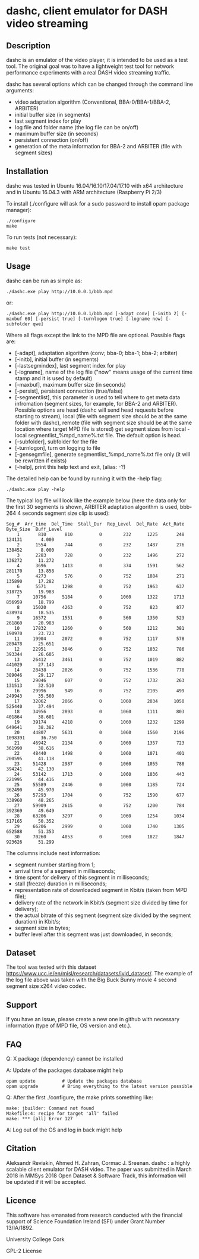 # dashc, client emulator for DASH video streaming

## Description

dashc is an emulator of the video player, it is intended to be used as a test tool. The original goal was to have a lightweight test tool for network performance experiments with a real DASH video streaming traffic.

dashc has several options which can be changed through the command line arguments:
* video adaptation algorithm (Conventional, BBA-0/BBA-1/BBA-2, ARBITER)
* initial buffer size (in segments)
* last segment index for play
* log file and folder name (the log file can be on/off)
* maximum buffer size (in seconds)
* persistent connection (on/off)
* generation of the meta information for BBA-2 and ARBITER (file with segment sizes)

## Installation


dashc was tested in Ubuntu 16.04/16.10/17.04/17.10 with x64 architecture and in Ubuntu 16.04.3 with ARM architecture (Raspberry Pi 2/3)

To install (./configure will ask for a sudo password to install opam package manager):
```
./configure
make
```

To run tests (not necessary):
```
make test
```

## Usage

dashc can be run as simple as:
```
./dashc.exe play http://10.0.0.1/bbb.mpd
```

or:
```
./dashc.exe play http://10.0.0.1/bbb.mpd [-adapt conv] [-initb 2] [-maxbuf 60] [-persist true] [-turnlogon true] [-logname now] [-subfolder qwe]
```
Where all flags except the link to the MPD file are optional. Possible flags are:
* [-adapt], adaptation algorithm (conv; bba-0; bba-1; bba-2; arbiter)
* [-initb], initial buffer (in segments)
* [-lastsegmindex], last segment index for play
* [-logname], name of the log file ("now" means usage of the current time stamp and it is used by default)
* [-maxbuf], maximum buffer size (in seconds)
* [-persist], persistent connection (true/false)
* [-segmentlist], this parameter is used to tell where to get meta data infromation (segment sizes, for example, for BBA-2 and ARBITER). Possible options are head (dashc will send head requests before starting to stream), local (file with segment size should be at the same folder with dashc), remote (file with segment size should be at the same location where target MPD file is stored) get segment sizes from  local - local segmentlist_%mpd_name%.txt file. The default option is head.
* [-subfolder], subfolder for the file
* [-turnlogon], turn on logging to file
* [-gensegmfile], generate segmentlist_%mpd_name%.txt file only (it will be rewritten if exists)
* [-help],  print this help text and exit, (alias: -?)


The detailed help can be found by running it with the -help flag:
```
./dashc.exe play -help
```

The typical log file will look like the example below (here the data only for the first 30 segments is shown, ARBITER adaptation algorithm is used, bbb-264 4 seconds segment size clip is used):
```
Seg_#  Arr_time  Del_Time  Stall_Dur  Rep_Level  Del_Rate  Act_Rate  Byte_Size  Buff_Level
    1       810       810          0        232      1225       248     124131       4.000  
    2      1554       744          0        232      1487       276     138452       8.000  
    3      2283       728          0        232      1496       272     136272      11.272  
    4      3696      1413          0        374      1591       562     281170      13.858  
    5      4273       576          0        752      1884       271     135890      17.282  
    6      5571      1298          0        752      1963       637     318725      19.983  
    7     10756      5184          0       1060      1322      1713     856959      18.799  
    8     15020      4263          0        752       823       877     438974      18.535  
    9     16572      1551          0        560      1350       523     261860      20.983  
   10     17832      1260          0        560      1212       381     190970      23.723  
   11     19904      2072          0        752      1117       578     289478      25.651  
   12     22951      3046          0        752      1032       786     393344      26.605  
   13     26412      3461          0        752      1019       882     441029      27.143  
   14     28438      2026          0        752      1536       778     389046      29.117  
   15     29046       607          0        752      1732       263     131513      32.510  
   16     29996       949          0        752      2105       499     249943      35.560  
   17     32062      2066          0       1060      2034      1050     525440      37.494  
   18     34956      2893          0       1060      1111       803     401864      38.601  
   19     39174      4218          0       1060      1232      1299     649641      38.382  
   20     44807      5631          0       1060      1560      2196    1098391      36.750  
   21     46942      2134          0       1060      1357       723     361990      38.616  
   22     48440      1498          0       1060      1071       401     200595      41.118  
   23     51428      2987          0       1060      1055       788     394241      42.130  
   24     53142      1713          0       1060      1036       443     221995      44.416  
   25     55589      2446          0       1060      1185       724     362490      45.970  
   26     57293      1704          0        752      1590       677     338960      48.265  
   27     59909      2615          0        752      1200       784     392369      49.649  
   28     63206      3297          0       1060      1254      1034     517165      50.352  
   29     66206      2999          0       1060      1740      1305     652588      51.353  
   30     70260      4053          0       1060      1822      1847     923626      51.299  
```

The columns include next information:
* segment number starting from 1;
* arrival time of a segment in milliseconds;
* time spent for delivery of this segment in milliseconds;
* stall (freeze) duration in milliseconds;
* representation rate of downloaded segment in Kbit/s (taken from MPD file);
* delivery rate of the network in Kbit/s (segment size divided by time for delivery);
* the actual bitrate of this segment (segment size divided by the segment duration) in Kbit/s;
* segment size in bytes;
* buffer level after this segment was just downloaded, in seconds;

## Dataset

The tool was tested with this dataset https://www.ucc.ie/en/misl/research/datasets/ivid_dataset/. The example of the log file above was taken with the Big Buck Bunny movie 4 second segment size x264 video codec.

## Support

If you have an issue, please create a new one in github with necessary information (type of MPD file, OS version and etc.).

## FAQ

Q: X package (dependency) cannot be installed

A: Update of the packages database might help
```
opam update          # Update the packages database
opam upgrade         # Bring everything to the latest version possible
```

Q: After the first ./configure, the make prints something like:
```
make: jbuilder: Command not found
Makefile:4: recipe for target 'all' failed
make: *** [all] Error 127
```

A: Log out of the OS and log in back might help

## Citation

Aleksandr Reviakin, Ahmed H. Zahran, Cormac J. Sreenan. dashc : a highly scalable client emulator for DASH video. The paper was submitted in March 2018 in MMSys 2018 Open Dataset & Software Track, this information will be updated if it will be accepted.

## Licence

This software has emanated from research conducted with the financial support of Science Foundation Ireland (SFI) under Grant Number 13/IA/1892.

University College Cork

GPL-2 License